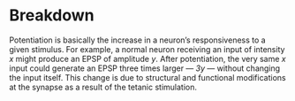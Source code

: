 # Breakdown
Potentiation is basically the increase in a neuron’s responsiveness to a given stimulus. For example, a normal neuron receiving an input of intensity _x_ might produce an EPSP of amplitude _y_. After potentiation, the very same _x_ input could generate an EPSP three times larger — _3y_ — without changing the input itself. This change is due to structural and functional modifications at the synapse as a result of the tetanic stimulation.